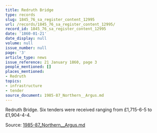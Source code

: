 ```yaml
---
title: Redruth Bridge
type: records
slug: 1845_76_sa_register_content_12995
url: /records/1845_76_sa_register_content_12995/
record_id: 1845_76_sa_register_content_12995
date: '1860-01-21'
date_display: null
volume: null
issue_number: null
page: '3'
article_type: news
issue_reference: 21 January 1860, page 3
people_mentioned: []
places_mentioned:
- Redruth
topics:
- infrastructure
- tender
source_document: 1985-87_Northern__Argus.md
---
```


Redruth Bridge.  Six tenders were received ranging from £1,715-6-5 to £1,904-4-4.

Source: [1985-87_Northern__Argus.md](/downloads/markdown/1985-87_Northern__Argus.md)
